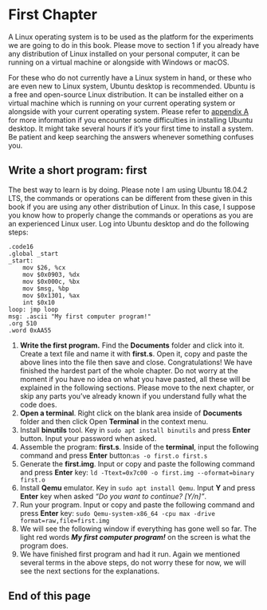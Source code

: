 # First Chapter

 A Linux operating system is to be used as the platform for the experiments we are going to do in this book. Please move to section 1 if you already have any distribution of Linux installed on your personal computer, it can be running on a virtual machine or alongside with Windows or macOS.

For these who do not currently have a Linux system in hand, or these who are even new to Linux system, Ubuntu desktop is recommended. Ubuntu is a free and open-source Linux distribution. It can be installed either on a virtual machine which is running on your current operating system or alongside with your current operating system. Please refer to [appendix A](../appendix-a-installing-ubuntu-desktop.md) for more information if you encounter some difficulties in installing Ubuntu desktop. It might take several hours if it’s your first time to install a system. Be patient and keep searching the answers whenever something confuses you.

## Write a short program: first

The best way to learn is by doing. Please note I am using Ubuntu 18.04.2 LTS, the commands or operations can be different from these given in this book if you are using any other distribution of Linux. In this case, I suppose you know how to properly change the commands or operations as you are an experienced Linux user. Log into Ubuntu desktop and do the following steps:

```text
.code16
.global _start
_start:
    mov $26, %cx
    mov $0x0903, %dx
    mov $0x000c, %bx
    mov $msg, %bp
    mov $0x1301, %ax
    int $0x10
loop: jmp loop
msg: .ascii "My first computer program!"
.org 510
.word 0xAA55
```

1. **Write the first program.** Find the **Documents** folder and click into it. Create a text file and name it with **first.s**. Open it, copy and paste the above lines into the file then save and close. Congratulations! We have finished the hardest part of the whole chapter. Do not worry at the moment if you have no idea on what you have pasted, all these will be explained in the following sections. Please move to the next chapter, or skip any parts you’ve already known if you understand fully what the code does.
2. **Open a terminal**. Right click on the blank area inside of **Documents** folder and then click Open **Terminal** in the context menu.
3. Install **binutils** tool. Key in `sudo apt install binutils` and press **Enter** button. Input your password when asked. 
4. Assemble the program: **first.s**. Inside of the **terminal**, input the following command and press **Enter** button:`as -o first.o first.s` 
5. Generate the **first.img**. Input or copy and paste the following command and press **Enter** key: `ld -Ttext=0x7c00 -o first.img --oformat=binary first.o` 
6. Install **Qemu** emulator. Key in `sudo apt install Qemu`. Input **Y** and press **Enter** key when asked _“Do you want to continue? \[Y/n\]”_. 
7. Run your program. Input or copy and paste the following command and press **Enter** key: `sudo Qemu-system-x86_64 -cpu max -drive format=raw,file=first.img`
8. We will see the following window if everything has gone well so far. The light red words _**My first computer program!**_ on the screen is what the program does.
9. We have finished first program and had it run. Again we mentioned several terms in the above steps, do not worry these for now, we will see the next sections for the explanations.

## End of this page

